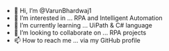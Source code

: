 - 👋 Hi, I’m @VarunBhardwaj1
- 👀 I’m interested in ... RPA and Intelligent Automation
- 🌱 I’m currently learning ... UiPath & C# language
- 💞️ I’m looking to collaborate on ... RPA projects
- 📫 How to reach me ... via my GitHub profile

<!---
VarunBhardwaj1/VarunBhardwaj1 is a ✨ special ✨ repository because its `README.md` (this file) appears on your GitHub profile.
You can click the Preview link to take a look at your changes.
--->
